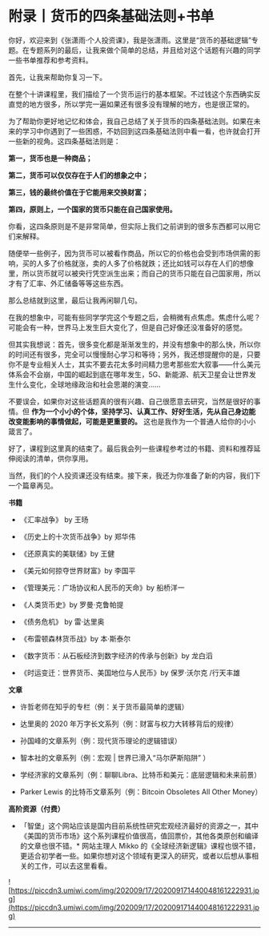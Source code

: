 # 附录丨货币的四条基础法则+书单

你好，欢迎来到《张潇雨·个人投资课》，我是张潇雨。这里是“货币的基础逻辑”专题。在专题系列的最后，让我来做个简单的总结，并且给对这个话题有兴趣的同学一些书单推荐和参考资料。

首先，让我来帮助你复习一下。

在整个十讲课程里，我们描绘了一个货币运行的基本框架。不过钱这个东西确实反直觉的地方很多，所以学完一遍如果还有很多没有理解的地方，也是很正常的。

为了帮助你更好地记忆和体会，我自己总结了关于货币的四条基础法则。如果在未来的学习中你遇到了一些困惑，不妨回到这四条基础法则中看一看，也许就会打开一些新的视角。这四条基础法则是：

 **第一，货币也是一种商品；**

 **第二，货币可以仅仅存在于人们的想象之中；**

 **第三，钱的最终价值在于它能用来交换财富；**

 **第四，原则上，一个国家的货币只能在自己国家使用。**

你看，这四条原则是不是非常简单，但实际上我们之前讲到的很多东西都可以用它们来解释。

随便举一些例子，因为货币可以被看作商品，所以它的价格也会受到市场供需的影响，买的人多了价格就涨，卖的人多了价格就跌；还比如钱可以存在人们的想像里，所以货币就可以被央行凭空派生出来；而自己的货币只能在自己国家用，所以才有了汇率、外汇储备等等这些东西。

那么总结就到这里，最后让我再闲聊几句。

在我的想象中，可能有些同学学完这个专题之后，会稍微有点焦虑。焦虑什么呢？可能会有一种，世界马上发生巨大变化了，但是自己好像还没准备好的感觉。

但其实我想说：首先，很多变化都是渐渐发生的，并没有想象中的那么快，所以你的时间还有很多，完全可以慢慢耐心学习和等待；另外，我还想提醒你的是，只要你不是专业相关人士，其实不要去花太多时间精力思考那些宏大叙事——什么美元体系会不会崩，中国的崛起到底在哪年发生，5G、新能源、航天卫星会让世界发生什么变化，全球地缘政治和社会思潮的演变……

不要误会，如果你对这些话题真的很有兴趣、自己很愿意去研究，当然是很好的事情。但 **作为一个小小的个体，坚持学习、认真工作、好好生活，先从自己身边能改变能影响的事情做起，可能是更重要的。** 这也是我作为一个普通人给你的小小箴言了。

好了，课程到这里真的结束了。最后我会列一些课程参考过的书籍、资料和推荐延伸阅读的清单，供你享用。

当然，我们的个人投资课还没有结束。接下来，我还为你准备了新的内容，我们下一个篇章再见。

 **书籍**

* 《汇率战争》 by 王旸

* 《历史上的十次货币战争》by 郑华伟

* 《还原真实的美联储》by 王健

* 《美元如何掠夺世界财富》by 李国平

* 《管理美元：广场协议和人民币的天命》by 船桥洋一

* 《人类货币史》by 罗曼·克鲁帕提

* 《债务危机》 by 雷·达里奥

* 《布雷顿森林货币战》by 本·斯泰尔

* 《数字货币：从石板经济到数字经济的传承与创新》by 龙白滔

* 《时运变迁：世界货币、美国地位与人民币》by 保罗·沃尔克 /行天丰雄

 **文章**

* 许哲老师在知乎的专栏（例：关于货币最简单的逻辑）

* 达里奥的 2020 年万字长文系列（例：财富与权力大转移背后的规律）

* 孙国峰的文章系列（例：现代货币理论的逻辑错误）

* 智本社的文章系列（例：宏观 | 世界已滑入“马尔萨斯陷阱” ）

* 学经济家的文章系列（例：聊聊Libra、比特币和美元：底层逻辑和未来前景）

* Parker Lewis 的比特币文章系列（例：Bitcoin Obsoletes All Other Money）

 **高阶资源（付费）**

* 「智堡」这个网站应该是国内目前系统性研究宏观经济最好的资源之一，其中《美国的货币市场》这个系列课程价值很高，值回票价，其他各类原创和编译的文章也很不错。* 网站主理人 Mikko 的《全球经济新逻辑》课程也很不错，更适合初学者一些。如果你想对这个领域有更深入的研究，或者以后想从事相关的工作，可以去这里看看。

![https://piccdn3.umiwi.com/img/202009/17/202009171440048161222931.jpg](https://piccdn3.umiwi.com/img/202009/17/202009171440048161222931.jpg)

---
